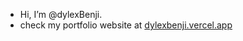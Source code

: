 - Hi, I’m @dylexBenji.
- check my portfolio website at <a href='dylexbenji.vercel.app'>dylexbenji.vercel.app</a>

<!---
dylexBenjis/dylexBenjis is a ✨ special ✨ repository because its `README.md` (this file) appears on your GitHub profile.
You can click the Preview link to take a look at your changes.
--->
